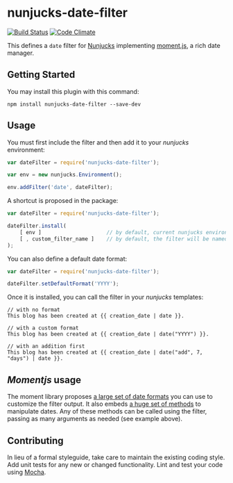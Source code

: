 nunjucks-date-filter
  ======

[![Build Status](https://travis-ci.org/piwi/nunjucks-date-filter.svg?branch=master)](https://travis-ci.org/piwi/nunjucks-date-filter)
[![Code Climate](https://codeclimate.com/github/piwi/nunjucks-date-filter/badges/gpa.svg)](https://codeclimate.com/github/piwi/nunjucks-date-filter)

This defines a `date` filter for [Nunjucks](http://mozilla.github.io/nunjucks/) 
implementing [moment.js](http://momentjs.com/), a rich date manager.


Getting Started
---------------

You may install this plugin with this command:

```shell
npm install nunjucks-date-filter --save-dev
```


Usage
-----

You must first include the filter and then add it to your *nunjucks* environment:

```js
var dateFilter = require('nunjucks-date-filter');

var env = new nunjucks.Environment();

env.addFilter('date', dateFilter);
```

A shortcut is proposed in the package:

```js
var dateFilter = require('nunjucks-date-filter');

dateFilter.install(
    [ env ]                     // by default, current nunjucks environment will be used
    [ , custom_filter_name ]    // by default, the filter will be named "date"
);
```

You can also define a default date format:

```js
var dateFilter = require('nunjucks-date-filter');

dateFilter.setDefaultFormat('YYYY');
```

Once it is installed, you can call the filter in your *nunjucks* templates:

```
// with no format
This blog has been created at {{ creation_date | date }}.

// with a custom format
This blog has been created at {{ creation_date | date("YYYY") }}.

// with an addition first
This blog has been created at {{ creation_date | date("add", 7, "days") | date }}.
```


*Momentjs* usage
----------------

The moment library proposes [a large set of date formats](http://momentjs.com/docs/#/displaying/format/)
you can use to customize the filter output. It also embeds [a huge set of methods](http://momentjs.com/docs/#/get-set/) 
to manipulate dates. Any of these methods can be called using the filter, passing as many 
arguments as needed (see example above).


Contributing
------------

In lieu of a formal styleguide, take care to maintain the existing coding style. Add unit 
tests for any new or changed functionality. Lint and test your code using [Mocha](http://mochajs.org/).

